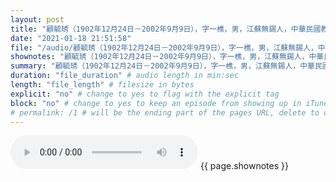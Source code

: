 ```yaml
---
layout: post
title: "顧毓琇（1902年12月24日－2002年9月9日），字一樵，男，江蘇無錫人，中華民國教育家、科學家、詩人、戲劇家、音樂家、禪學家。" # quotes allow forbidden characters like the colon
date: "2021-01-18 21:51:58"
file: "/audio/顧毓琇（1902年12月24日－2002年9月9日），字一樵，男，江蘇無錫人，中華民國教育家、科學家、詩人、戲劇家、音樂家、禪學家。.mp3"
shownotes: "顧毓琇（1902年12月24日－2002年9月9日），字一樵，男，江蘇無錫人，中華民國教育家、科學家、詩人、戲劇家、音樂家、禪學家。"
summary: "顧毓琇（1902年12月24日－2002年9月9日），字一樵，男，江蘇無錫人，中華民國教育家、科學家、詩人、戲劇家、音樂家、禪學家。"
duration: "file_duration" # audio length in min:sec
length: "file_length" # filesize in bytes
explicit: "no" # change to yes to flag with the explicit tag
block: "no" # change to yes to keep an episode from showing up in iTunes
# permalink: /1 # will be the ending part of the pages URL, delete to default to the title
---
```


<audio controls>
<source src="{{site.url}}{{site.baseurl}}{{ page.file }}" type="audio/x-mp3">
Your browser does not support the audio element.
</audio>
{{ page.shownotes }}
